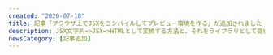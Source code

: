 ```yaml
---
created: "2020-07-18"
title: 記事「ブラウザ上でJSXをコンパイルしてプレビュー環境を作る」が追加されました
description: JSX文字列=>JSX=>HTMLとして変換する方法と、それをライブラリとして提供したものを紹介します。
newsCategory: [記事追加]
---
```

